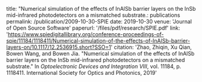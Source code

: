 title: "Numerical simulation of the effects of InAlSb barrier layers on the InSb mid-infrared photodetectors on a mismatched substrate.: publications
permalink: /publication/2009-10-30-SPIE
date: 2019-10-30
venue: 'Journal of Open Source Software'
paperurl: '/files/pdf/research/SPIE.pdf'
link: 'https://www.spiedigitallibrary.org/conference-proceedings-of-spie/11184/1118411/Numerical-simulation-of-the-effects-of-InAlSb-barrier-layers-on/10.1117/12.2536915.short?SSO=1'
citation: 'Zhao, Zhiqin, Xu Qian, Bowen Wang, and Bowen Jia. "Numerical simulation of the effects of InAlSb barrier layers on the InSb mid-infrared photodetectors on a mismatched substrate." In *Optoelectronic Devices and Integration VIII*, vol. 11184, p. 1118411. International Society for Optics and Photonics, 2019'

